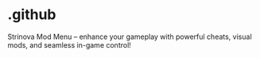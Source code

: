 # .github
Strinova Mod Menu – enhance your gameplay with powerful cheats, visual mods, and seamless in-game control!
